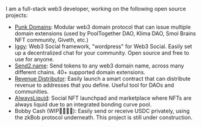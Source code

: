 I am a full-stack web3 developer, working on the following open source projects:

- [Punk Domains](https://punk.domains/): Modular web3 domain protocol that can issue multiple domain extensions (used by PoolTogether DAO, Klima DAO, Smol Brains NFT community, Giveth, etc.)
- [Iggy](https://iggy.social/): Web3 Social framework, "wordpress" for Web3 Social. Easily set up a decentralized chat for your community. Open source and free to use for anyone.
- [Send2.name](https://send2.name/): Send tokens to any web3 domain name, across many different chains. 40+ supported domain extensions.
- [Revenue Distributor](https://distributor.iggy.social/): Easily launch a smart contract that can distribute revenue to addresses that you define. Useful tool for DAOs and communities.
- [AlwaysLiquid](https://alwaysliquid.com/): Social NFT launchpad and marketplace where NFTs are always liquid due to an integrated bonding curve pool.
- Bobby Cash (WIP👷🏻‍♂️🚧): Easily send or receive USDC privately, using the zkBob protocol underneath. This project is still under construction.

